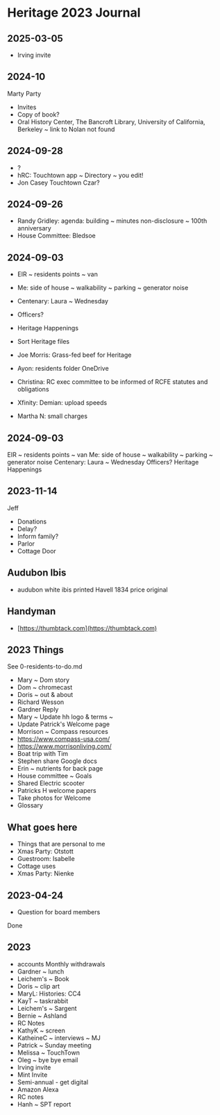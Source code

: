 # Heritage 2023 Journal

## 2025-03-05

* Irving invite

## 2024-10

Marty Party

* Invites
* Copy of book?
* Oral History Center, The Bancroft Library, University of California, Berkeley ~ link to Nolan not found

## 2024-09-28

* ?
* hRC: Touchtown app ~ Directory ~ you edit!
* Jon Casey Touchtown Czar?

## 2024-09-26

* Randy Gridley: agenda: building ~ minutes non-disclosure ~ 100th anniversary
* House Committee: Bledsoe

## 2024-09-03

* EIR ~ residents points ~ van
* Me: side of house ~ walkability ~ parking ~ generator noise
* Centenary: Laura  ~ Wednesday
* Officers?
* Heritage Happenings

* Sort Heritage files
* Joe Morris: Grass-fed beef for Heritage
* Ayon: residents folder OneDrive
* Christina: RC exec committee to be informed of RCFE statutes and obligations
* Xfinity: Demian: upload speeds
* Martha N: small charges


## 2024-09-03
EIR ~ residents points ~ van
Me: side of house ~ walkability ~ parking ~ generator noise
Centenary: Laura ~ Wednesday
Officers?
Heritage Happenings


## 2023-11-14

Jeff

*   Donations
*   Delay?
*   Inform family?
*   Parlor
*   Cottage Door

## Audubon Ibis

* audubon white ibis printed Havell 1834 price original

## Handyman

*   [https://thumbtack.com](https://thumbtack.com)


## 2023 Things

See 0-residents-to-do.md

* Mary ~ Dom story
* Dom ~ chromecast
* Doris ~ out & about
* Richard Wesson
* Gardner Reply
* Mary ~ Update hh logo & terms ~
* Update Patrick's Welcome page
* Morrison ~ Compass resources
* https://www.compass-usa.com/
* https://www.morrisonliving.com/
* Boat trip with Tim
* Stephen share Google docs
* Erin ~ nutrients for back page
* House committee ~ Goals
* Shared Electric scooter
* Patricks H welcome papers
* Take photos for Welcome
* Glossary

## What goes here

*   Things that are personal to me
*   Xmas Party: Otstott
*   Guestroom: Isabelle
*   Cottage uses
*   Xmas Party: Nienke


## 2023-04-24

* Question for board members

Done

## 2023

* accounts Monthly withdrawals
* Gardner ~ lunch
* Leichem's ~ Book
* Doris ~ clip art
* MaryL: Histories: CC4
* KayT ~ taskrabbit
* Leichem's ~ Sargent
* Bernie ~ Ashland
* RC Notes
* KathyK ~ screen
* KatheineC ~ interviews ~ MJ
* Patrick ~ Sunday meeting
* Melissa ~ TouchTown
* Oleg ~ bye bye email
* Irving invite
* Mint Invite
* Semi-annual - get digital
* Amazon Alexa
* RC notes
* Hanh ~ SPT report

